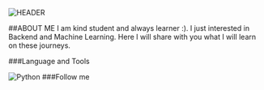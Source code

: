![HEADER](https://github.com/nurbolatkz/nurbolatkz/blob/main/static/working.gif) 


##ABOUT ME
I am kind student and always learner :). I just interested in Backend and Machine Learning. Here I will share with you what I will learn on these journeys.


###Language and Tools

![Python](https://img.shields.io/badge/-Python-1861F7)
###Follow me
